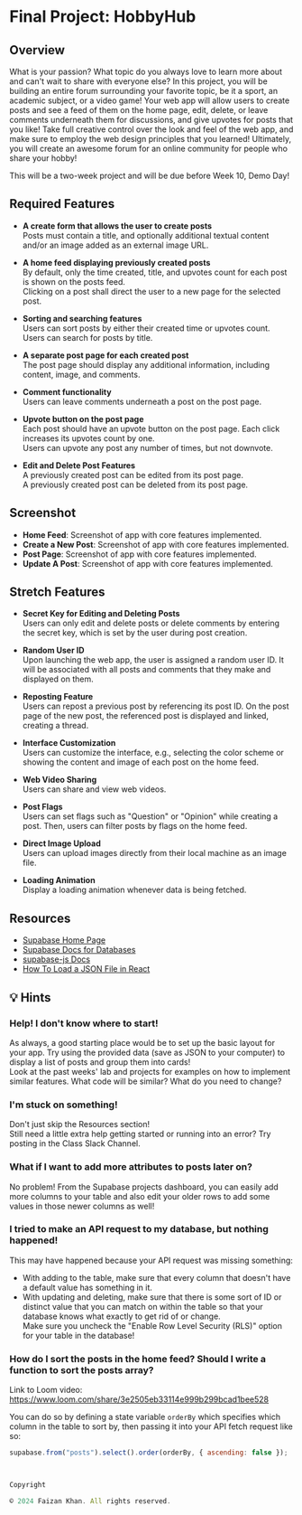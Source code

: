 # Final Project: HobbyHub

## Overview

What is your passion? What topic do you always love to learn more about and can't wait to share with everyone else? In this project, you will be building an entire forum surrounding your favorite topic, be it a sport, an academic subject, or a video game! Your web app will allow users to create posts and see a feed of them on the home page, edit, delete, or leave comments underneath them for discussions, and give upvotes for posts that you like! Take full creative control over the look and feel of the web app, and make sure to employ the web design principles that you learned! Ultimately, you will create an awesome forum for an online community for people who share your hobby!

This will be a two-week project and will be due before Week 10, Demo Day!

## Required Features

- **A create form that allows the user to create posts**  
  Posts must contain a title, and optionally additional textual content and/or an image added as an external image URL.

- **A home feed displaying previously created posts**  
  By default, only the time created, title, and upvotes count for each post is shown on the posts feed.  
  Clicking on a post shall direct the user to a new page for the selected post.

- **Sorting and searching features**  
  Users can sort posts by either their created time or upvotes count.  
  Users can search for posts by title.

- **A separate post page for each created post**  
  The post page should display any additional information, including content, image, and comments.

- **Comment functionality**  
  Users can leave comments underneath a post on the post page.

- **Upvote button on the post page**  
  Each post should have an upvote button on the post page. Each click increases its upvotes count by one.  
  Users can upvote any post any number of times, but not downvote.

- **Edit and Delete Post Features**  
  A previously created post can be edited from its post page.  
  A previously created post can be deleted from its post page.

## Screenshot

- **Home Feed**: Screenshot of app with core features implemented.
- **Create a New Post**: Screenshot of app with core features implemented.
- **Post Page**: Screenshot of app with core features implemented.
- **Update A Post**: Screenshot of app with core features implemented.

## Stretch Features

- **Secret Key for Editing and Deleting Posts**  
  Users can only edit and delete posts or delete comments by entering the secret key, which is set by the user during post creation.

- **Random User ID**  
  Upon launching the web app, the user is assigned a random user ID. It will be associated with all posts and comments that they make and displayed on them.

- **Reposting Feature**  
  Users can repost a previous post by referencing its post ID. On the post page of the new post, the referenced post is displayed and linked, creating a thread.

- **Interface Customization**  
  Users can customize the interface, e.g., selecting the color scheme or showing the content and image of each post on the home feed.

- **Web Video Sharing**  
  Users can share and view web videos.

- **Post Flags**  
  Users can set flags such as "Question" or "Opinion" while creating a post. Then, users can filter posts by flags on the home feed.

- **Direct Image Upload**  
  Users can upload images directly from their local machine as an image file.

- **Loading Animation**  
  Display a loading animation whenever data is being fetched.

## Resources

- [Supabase Home Page](https://supabase.io)
- [Supabase Docs for Databases](https://supabase.io/docs/guides/database)
- [supabase-js Docs](https://supabase.io/docs/reference/javascript)
- [How To Load a JSON File in React](https://reactjs.org/docs/importing-and-exporting-components.html)

## 💡 Hints

### Help! I don't know where to start!

As always, a good starting place would be to set up the basic layout for your app. Try using the provided data (save as JSON to your computer) to display a list of posts and group them into cards!  
Look at the past weeks' lab and projects for examples on how to implement similar features. What code will be similar? What do you need to change?

### I'm stuck on something!

Don't just skip the Resources section!  
Still need a little extra help getting started or running into an error? Try posting in the Class Slack Channel.

### What if I want to add more attributes to posts later on?

No problem! From the Supabase projects dashboard, you can easily add more columns to your table and also edit your older rows to add some values in those newer columns as well!

### I tried to make an API request to my database, but nothing happened!

This may have happened because your API request was missing something:
- With adding to the table, make sure that every column that doesn't have a default value has something in it.
- With updating and deleting, make sure that there is some sort of ID or distinct value that you can match on within the table so that your database knows what exactly to get rid of or change.  
Make sure you uncheck the "Enable Row Level Security (RLS)" option for your table in the database!

### How do I sort the posts in the home feed? Should I write a function to sort the posts array?

Link to Loom video: https://www.loom.com/share/3e2505eb33114e999b299bcad1bee528

You can do so by defining a state variable `orderBy` which specifies which column in the table to sort by, then passing it into your API fetch request like so:
```javascript
supabase.from("posts").select().order(orderBy, { ascending: false });



Copyright

© 2024 Faizan Khan. All rights reserved.
